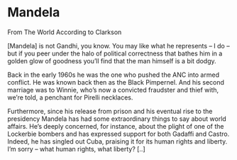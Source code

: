 # Mandela

From The World According to Clarkson

[Mandela] is not Gandhi, you know. You may like what he represents – I do – but if you peer under the halo of political correctness that bathes him in a golden glow of goodness you’ll find that the man himself is a bit dodgy.

Back in the early 1960s he was the one who pushed the ANC into armed conflict. He was known back then as the Black Pimpernel. And his second marriage was to Winnie, who’s now a convicted fraudster and thief with, we’re told, a penchant for Pirelli necklaces.

Furthermore, since his release from prison and his eventual rise to the presidency Mandela has had some extraordinary things to say about world affairs. He’s deeply concerned, for instance, about the plight of one of the Lockerbie bombers and has expressed support for both Gadaffi and Castro. Indeed, he has singled out Cuba, praising it for its human rights and liberty. I’m sorry – what human rights, what liberty? [..]

